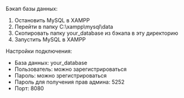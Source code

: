 Бэкап базы данных:
1. Остановить MySQL в XAMPP
2. Перейти в папку C:\xampp\mysql\data
3. Скопировать папку your_database из бэкапа в эту директорию
4. Запустить MySQL в XAMPP

Настройки подключения:
- База данных: your_database
- Пользователь: можно зарегистрироваться
- Пароль: можно зрегистрироваться
- Пароль для получения прав админа: 5252
- Порт: 8080
